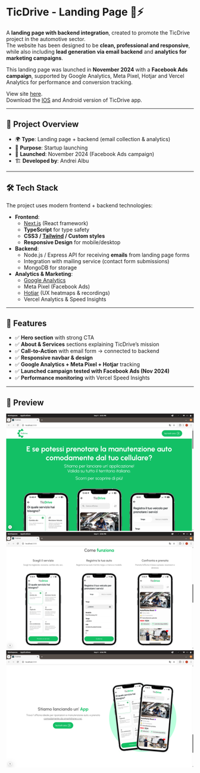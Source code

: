 # TicDrive - Landing Page 🚗⚡

A **landing page with backend integration**, created to promote the TicDrive project in the automotive sector.  
The website has been designed to be **clean, professional and responsive**, while also including **lead generation via email backend** and **analytics for marketing campaigns**.  

This landing page was launched in **November 2024** with a **Facebook Ads campaign**, supported by Google Analytics, Meta Pixel, Hotjar and Vercel Analytics for performance and conversion tracking.  

View site [here](https://www.utenti-ticdrive.it). <br>
Download the [IOS](https://apps.apple.com/it/app/ticdrive/id6740627366?l=en-GB) and Android version of TicDrive app.

---

## 📖 Project Overview
- 🌍 **Type**: Landing page + backend (email collection & analytics)  
- 🎯 **Purpose**: Startup launching
- 📅 **Launched**: November 2024 (Facebook Ads campaign)  
- 🏗️ **Developed by**: Andrei Albu 

---

## 🛠️ Tech Stack
The project uses modern frontend + backend technologies:

- **Frontend**:
  - [Next.js](https://nextjs.org/) (React framework)  
  - **TypeScript** for type safety  
  - **CSS3 / [Tailwind](https://tailwindcss.com/) / Custom styles**  
  - **Responsive Design** for mobile/desktop  
- **Backend**:
  - Node.js / Express API for receiving **emails** from landing page forms  
  - Integration with mailing service (contact form submissions)
  - MongoDB for storage
- **Analytics & Marketing**:
  - [Google Analytics](https://analytics.google.com)
  - Meta Pixel (Facebook Ads)  
  - [Hotjar](https://www.hotjar.com) (UX heatmaps & recordings)  
  - Vercel Analytics & Speed Insights  

---

## 🚀 Features
- ✅ **Hero section** with strong CTA  
- ✅ **About & Services** sections explaining TicDrive’s mission  
- ✅ **Call-to-Action** with email form → connected to backend  
- ✅ **Responsive navbar & design**  
- ✅ **Google Analytics + Meta Pixel + Hotjar** tracking  
- ✅ **Launched campaign tested with Facebook Ads (Nov 2024)**  
- ✅ **Performance monitoring** with Vercel Speed Insights  

---

## 📸 Preview
![Screenshot1](assets/screenshots/screenshot1.png)
![Screenshot1](assets/screenshots/screenshot3.png)
![Screenshot1](assets/screenshots/screenshot4.png)
